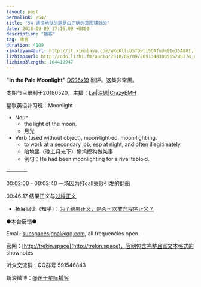 ```yaml
---
layout: post
permalink: /54/
title: "54 通往地狱的路是由正确的意图铺就的"
date: 2018-09-09 17:16:00 +0800
description: "播客"
tag: 播客 
duration: 4109
ximalayam4aurl: http://jt.ximalaya.com/wKgKlluU5TDwtiSOAfuUm91e35A881.m4a?channel=rss&album_id=3135361&track_id=121645625&uid=6418191&jt=http://audio.xmcdn.com/group46/M07/D5/B5/wKgKlluU5TDwtiSOAfuUm91e35A881.m4a
lizhimp3url: http://cdn.lizhi.fm/audio/2018/09/09/2691348300565280774_ud.mp3
lizhimp3length: 164419947
---   
```


**&quot;In the Pale Moonlight&quot;** [DS9](http://memory-alpha.wikia.com/wiki/DS9)[6x19](http://memory-alpha.wikia.com/wiki/DS9_Season_6) 剧评。这集非常黑。

本期节目录制于20180520，主播：[Lai](http://weibo.com/daishengniao)\|[深思](mailto:deepthought@trekin.space)\|[CrazyEMH](mailto:emh@trekin.space)

星联英语补习班：Moonlight

- Noun.
  - the light of the moon.
  - 月光
- Verb (used without object), moon·light·ed, moon·light·ing.
  - to work at a secondary job, esp at night, and often illegitimately.
  - 暗地里（晚上月光下）偷鸡摸狗做某事
  - 例句：He had been moonlighting for a rival tabloid.

————

00:02:00 - 00:03:40 一场因为打call失败引发的翻船

00:46:17 结果正义与[过程正义](https://zh.wikipedia.org/wiki/%E7%A8%8B%E5%BA%8F%E6%AD%A3%E4%B9%89)

- 拓展阅读（知乎）：[为了结果正义，是否可以放弃程序正义？](https://www.zhihu.com/question/26077409)

●本台反馈●

Email: [subspacesignal@qq.com](mailto:subspacesignal@qq.com), all frequencies open.

官网：[http://trekin.space](http://trekin.space)，官网包含完整且富文本格式的 shownotes

听众交流群：QQ群号 591546843

新浪微博：[@迷于星际播客](http://weibo.com/lostinst)
